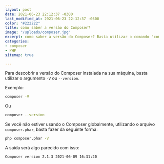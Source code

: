 ```yaml
---
layout: post
date: 2021-06-23 22:12:37 -0300
last_modified_at: 2021-06-23 22:12:37 -0300
color: "#222222"
title: como saber a versão do Composer?
image: "/uploads/composer.jpg"
excerpt: como saber a versão do Composer? Basta utilizar o comando "composer -V"
categories:
- composer
- PHP
sitemap: true

---
```

Para descobrir a versão do Composer instalada na sua máquina, basta utilizar o argumento `-V` ou `--version`.

Exemplo:

```bash
composer -V
```

Ou

```bash
composer --version
```

  
Se você não estiver usando o Composer globalmente, utilizando o arquivo `composer.phar`, basta fazer da seguinte forma:

```bash
php composer.phar -V 
```

A saída será algo parecido com isso:

    Composer version 2.1.3 2021-06-09 16:31:20